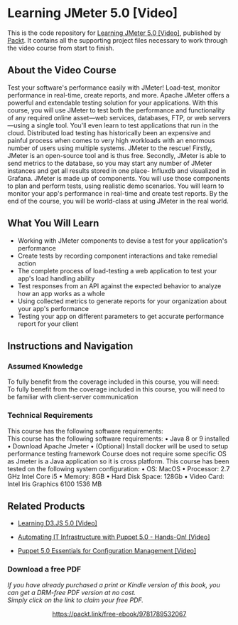 # Learning JMeter 5.0 [Video]
This is the code repository for [Learning JMeter 5.0 [Video]](https://www.packtpub.com/web-development/learning-jmeter-50-video?utm_source=github&utm_medium=repository&utm_campaign=9781789532067), published by [Packt](https://www.packtpub.com/?utm_source=github). It contains all the supporting project files necessary to work through the video course from start to finish.
## About the Video Course
Test your software's performance easily with JMeter! Load-test, monitor performance in real-time, create reports, and more. Apache JMeter offers a powerful and extendable testing solution for your applications. With this course, you will use JMeter to test both the performance and functionality of any required online asset—web services, databases, FTP, or web servers—using a single tool.
You'll even learn to test applications that run in the cloud. Distributed load testing has historically been an expensive and painful process when comes to very high workloads with an enormous number of users using multiple systems. JMeter to the rescue! Firstly, JMeter is an open-source tool and is thus free. Secondly, JMeter is able to send metrics to the database, so you may start any number of JMeter instances and get all results stored in one place- Influxdb and visualized in Grafana. JMeter is made up of components. You will use those components to plan and perform tests, using realistic demo scenarios. You will learn to monitor your app's performance in real-time and create test reports.
By the end of the course, you will be world-class at using JMeter in the real world.

<H2>What You Will Learn</H2>
<DIV class=book-info-will-learn-text>
<UL>
<LI>Working with JMeter components to devise a test for your application's performance 
<LI>Create tests by recording component interactions and take remedial action 
<LI>The complete process of load-testing a web application to test your app's load handling ability 
<LI>Test responses from an API against the expected behavior to analyze how an app works as a whole 
<LI>Using collected metrics to generate reports for your organization about your app's performance 
<LI>Testing your app on different parameters to get accurate performance report for your client </LI></UL></DIV>

## Instructions and Navigation
### Assumed Knowledge
To fully benefit from the coverage included in this course, you will need:<br/>
To fully benefit from the coverage included in this course, you will need to be familiar with client-server communication

### Technical Requirements
This course has the following software requirements:<br/>
This course has the following software requirements:
•	Java 8 or 9 installed 
•	Download Apache Jmeter 
•	(Optional) Install docker
will be used to setup performance testing framework
Course does not require some specific OS as Jmeter is a Java application so it is cross platform.
This course has been tested on the following system configuration:
•	OS: MacOS
•	Processor: 2.7 GHz Intel Core i5
•	Memory: 8GB
•	Hard Disk Space: 128Gb
•	Video Card: Intel Iris Graphics 6100 1536 MB


## Related Products
* [Learning D3.JS 5.0 [Video]](https://www.packtpub.com/web-development/learning-d3js-50-video?utm_source=github&utm_medium=repository&utm_campaign=9781789346275)

* [Automating IT Infrastructure with Puppet 5.0 - Hands-On! [Video]](https://www.packtpub.com/virtualization-and-cloud/automating-it-infrastructure-puppet-50-hands-video?utm_source=github&utm_medium=repository&utm_campaign=9781789130348)

* [Puppet 5.0 Essentials for Configuration Management [Video]](https://www.packtpub.com/virtualization-and-cloud/puppet-50-essentials-configuration-management-video?utm_source=github&utm_medium=repository&utm_campaign=9781789137255)

### Download a free PDF

 <i>If you have already purchased a print or Kindle version of this book, you can get a DRM-free PDF version at no cost.<br>Simply click on the link to claim your free PDF.</i>
<p align="center"> <a href="https://packt.link/free-ebook/9781789532067">https://packt.link/free-ebook/9781789532067 </a> </p>